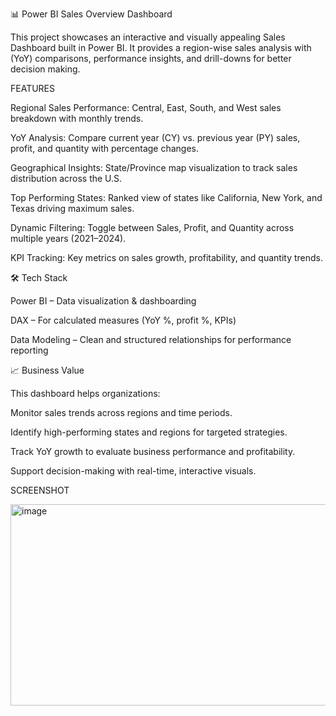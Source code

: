 📊 Power BI Sales Overview Dashboard

This project showcases an interactive and visually appealing Sales Dashboard built in Power BI.
It provides a region-wise sales analysis with (YoY) comparisons, performance insights, and drill-downs for better decision making.

FEATURES

Regional Sales Performance: Central, East, South, and West sales breakdown with monthly trends.

YoY Analysis: Compare current year (CY) vs. previous year (PY) sales, profit, and quantity with percentage changes.

Geographical Insights: State/Province map visualization to track sales distribution across the U.S.

Top Performing States: Ranked view of states like California, New York, and Texas driving maximum sales.

Dynamic Filtering: Toggle between Sales, Profit, and Quantity across multiple years (2021–2024).

KPI Tracking: Key metrics on sales growth, profitability, and quantity trends.

🛠️ Tech Stack

Power BI – Data visualization & dashboarding

DAX – For calculated measures (YoY %, profit %, KPIs)

Data Modeling – Clean and structured relationships for performance reporting

📈 Business Value

This dashboard helps organizations:

Monitor sales trends across regions and time periods.

Identify high-performing states and regions for targeted strategies.

Track YoY growth to evaluate business performance and profitability.

Support decision-making with real-time, interactive visuals.

SCREENSHOT 

<img width="584" height="322" alt="image" src="https://github.com/user-attachments/assets/46fd2257-0b13-4e01-afe2-852594815030" />

